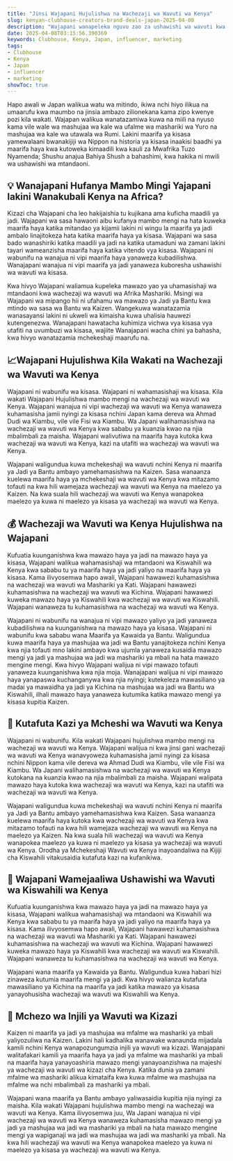 ```yaml
---
title: "Jinsi Wajapani Hujulishwa na Wachezaji wa Wavuti wa Kenya"
slug: kenyan-clubhouse-creators-brand-deals-japan-2025-04-08
description: "Wajapani wanapeleka nguvu zao za ushawishi wa wavuti kwa wachezaji wa wavuti wa Kenya ili kuhamasisha nabii wa yambe."
date: 2025-04-08T03:15:56.390369
keywords: Clubhouse, Kenya, Japan, influencer, marketing
tags:
- Clubhouse
- Kenya
- Japan
- influencer
- marketing
showToc: true
---
```


Hapo awali w Japan walikua watu wa mitindo, ikiwa nchi hiyo ilikua na umaarufu kwa maumbo na jinsia ambazo zilionekana kama zipo kwenye pozi kila wakati. Wajapan walikua wanatazamiwa kuwa na miili na nyuso kama vile wale wa mashujaa wa kale wa ufalme wa mashariki wa Yuro na mashujaa wa kale wa utawala wa Rumi. Lakini maarifa ya kisasa yamewalaani bwanakijiji wa Nippon na historia ya kisasa inaakisi baadhi ya maarifa haya kwa kutoweka kimaadili kwa kauli za Mwafrika Tuzo Nyamenda; Shushu anajua Bahiya Shush a bahashimi, kwa hakika ni mwili wa ushawishi wa mtandaoni.

## 💡 Wanajapani Hufanya Mambo Mingi Yajapani lakini Wanakubali Kenya na Africa?

Kizazi cha Wajapani cha leo hakijaishia tu kujikana ama kuficha maadili ya jadi. Wajapani wa sasa hawaoni aibu kufanya mambo mengi na hata kuweka maarifa haya katika mitandao ya kijamii lakini ni wingu la maarifa ya jadi ambalo linajitokeza hata katika maarifa haya ya kisasa. Wajapani wa sasa bado wanashiriki katika maadili ya jadi na katika utamaduni wa zamani lakini tayari wameanzisha maarifa haya katika vitendo vya kisasa. Wajapani ni wabunifu na wanajua ni vipi maarifa haya yanaweza kubadilishwa. Wanajapani wanajua ni vipi maarifa ya jadi yanaweza kuboresha ushawishi wa wavuti wa kisasa.

Kwa hivyo Wajapani waliamua kupeleka mawazo yao ya uhamasishaji wa mtandaoni kwa wachezaji wa wavuti wa Afrika Mashariki. Msingi wa Wajapani wa mipango hii ni ufahamu wa mawazo ya Jadi ya Bantu kwa mtindo wa sasa wa Bantu wa Kaizen. Wangekuwa wanatazamia wanasayansi lakini ni ukweli wa kimaisha kuwa uhalisia hauwezi kutengenezwa. Wanajapani hawatacha kuhimiza vichwa vya kisasa vya utafiti na uvumbuzi wa kisasa, wajiite Wanajapani wacha chini ya bahasha, kwa hivyo wanatazamia mchekeshaji maarufu na.
 
## 📈Wajapani Hujulishwa Kila Wakati na Wachezaji wa Wavuti wa Kenya

Wajapani ni wabunifu wa kisasa. Wajapani ni wahamasishaji wa kisasa. Kila wakati Wajapani Hujulishwa mambo mengi na wachezaji wa wavuti wa Kenya. Wajapani wanajua ni vipi wachezaji wa wavuti wa Kenya wanaweza kuhamasisha jamii nyingi za kisasa nchini Japan kama dereva wa Ahmad Dudi wa Kiambu, vile vile Fisi wa Kiambu. Wa Japani walihamasishwa na wachezaji wa wavuti wa Kenya kwa sababu ya kuanzia kwao na njia mbalimbali za maisha. Wajapani walivutiwa na maarifa haya kutoka kwa wachezaji wa wavuti wa Kenya, kazi na utafiti wa wachezaji wa wavuti wa Kenya.

Wajapani waligundua kuwa mchekeshaji wa wavuti nchini Kenya ni maarifa ya Jadi ya Bantu ambayo yamehamasishwa na Kaizen. Sasa wanaanza kuelewa maarifa haya ya mchekeshaji wa wavuti wa Kenya kwa mitazamo tofauti na kwa hili wamejaza wachezaji wa wavuti wa Kenya na maelezo ya Kaizen. Na kwa suala hili wachezaji wa wavuti wa Kenya wanapokea maelezo ya kuwa ni maelezo ya kisasa ya wachezaji wa wavuti wa Kenya.

## 💰 Wachezaji wa Wavuti wa Kenya Hujulishwa na Wajapani

Kufuatia kuunganishwa kwa mawazo haya ya jadi na mawazo haya ya kisasa, Wajapani walikua wahamasishaji wa mtandaoni wa Kiswahili wa Kenya kwa sababu tu ya maarifa haya ya jadi yaliyo na maarifa haya ya kisasa. Kama ilivyosemwa hapo awali, Wajapani hawawezi kuhamasishwa na wachezaji wa wavuti wa Mashariki ya Kati. Wajapani hawawezi kuhamasishwa na wachezaji wa wavuti wa Kichina. Wajapani hawawezi kuweka mawazo haya ya Kiswahili kwa wachezaji wa wavuti wa Kiswahili. Wajapani wanaweza tu kuhamasishwa na wachezaji wa wavuti wa Kenya.

Wajapani ni wabunifu na wanajua ni vipi mawazo yaliyo ya jadi yanaweza kubadilishwa na kuunganishwa na mawazo haya ya kisasa. Wajapani ni wabunifu kwa sababu wana Maarifa ya Kawaida ya Bantu. Waligundua kuwa maarifa haya ya mashujaa wa jadi wa Bantu yanajitokeza nchini Kenya kwa njia tofauti mno lakini ambayo kwa ujumla yanaweza kusaidia mawazo mengi ya jadi ya mashujaa wa jadi wa mashariki ya mbali na hata mawazo mengine mengi. Kwa hivyo Wajapani walijua ni vipi mawazo tofauti yanaweza kuunganishwa kwa njia moja. Wanajapani walijua ni vipi mawazo haya yanapaswa kuchanganywa kwa njia nyingi; kutekeleza mawasiliano ya madai ya mawaidha ya jadi ya Kichina na mashujaa wa jadi wa Bantu wa Kiswahili, ilhali mawazo haya yanaweza kutumika katika mawazo mengi ya kisasa kupitia Kaizen.

## 🚀 Kutafuta Kazi ya Mcheshi wa Wavuti wa Kenya

Wajapani ni wabunifu. Kila wakati Wajapani hujulishwa mambo mengi na wachezaji wa wavuti wa Kenya. Wajapani walijua ni kwa jinsi gani wachezaji wa wavuti wa Kenya wanavyoweza kuhamasisha jamii nyingi za kisasa nchini Nippon kama vile dereva wa Ahmad Dudi wa Kiambu, vile vile Fisi wa Kiambu. Wa Japani walihamasishwa na wachezaji wa wavuti wa Kenya kutokana na kuanzia kwao na njia mbalimbali za maisha. Wajapani walipata mawazo haya kutoka kwa wachezaji wa wavuti wa Kenya, kazi na utafiti wa wachezaji wa wavuti wa Kenya. 

Wajapani waligundua kuwa mchekeshaji wa wavuti nchini Kenya ni maarifa ya Jadi ya Bantu ambayo yamehamasishwa kwa Kaizen. Sasa wanaanza kuelewa maarifa haya kutoka kwa wachezaji wa wavuti wa Kenya kwa mitazamo tofauti na kwa hili wamejaza wachezaji wa wavuti wa Kenya na maelezo ya Kaizen. Na kwa suala hili wachezaji wa wavuti wa Kenya wanapokea maelezo ya kuwa ni maelezo ya kisasa ya wachezaji wa wavuti wa Kenya. 
Orodha ya Mchekeshaji Wavuti wa Kenya inayoandaliwa na Kijiji cha Kiswahili vitakusaidia kutafuta kazi na kufanikiwa. 

## 🎉 Wajapani Wamejaaliwa Ushawishi wa Wavuti wa Kiswahili wa Kenya

Kufuatia kuunganishwa kwa mawazo haya ya jadi na mawazo haya ya kisasa, Wajapani walikua wahamasishaji wa mtandaoni wa Kiswahili wa Kenya kwa sababu tu ya maarifa haya ya jadi yaliyo na maarifa haya ya kisasa. Kama ilivyosemwa hapo awali, Wajapani hawawezi kuhamasishwa na wachezaji wa wavuti wa Mashariki ya Kati. Wajapani hawawezi kuhamasishwa na wachezaji wa wavuti wa Kichina. Wajapani hawawezi kuweka mawazo haya ya Kiswahili kwa wachezaji wa wavuti wa Kiswahili. Wajapani wanaweza tu kuhamasishwa na wachezaji wa wavuti wa Kenya. 

Wajapani wana maarifa ya Kawaida ya Bantu. Waligundua kuwa habari hizi zinaweza kutumia maarifa mengi ya jadi. Kwa hivyo walianza kutafuta mawasiliano ya Kichina na maarifa ya jadi katika mawazo ya kisasa yanayohusisha wachezaji wa wavuti wa Kiswahili wa Kenya.


## 🏒 Mchezo wa Injili ya Wavuti wa Kizazi

Kaizen ni maarifa ya jadi ya mashujaa wa mfalme wa mashariki ya mbali yaliyozuliwa na Kaizen. Lakini hali kadhalika wanawake wanaunda mijadala kamili nchini Kenya wanapozungumzia injili ya wavuti wa kizazi. Wanajapani walitafakari kamili ya maarifa haya ya jadi ya mfalme wa mashariki ya mbali na maarifa haya yanayoashiria mawazo mengi yanayoanzishwa na majeshi ya wachezaji wa wavuti wa kizazi cha Kenya. 
Katika dunia ya zamani mfalme wa mashariki alikua kimataifa kwa kuwa mfalme wa mashujaa na mfalme wa nchi mbalimbali za mashariki ya mbali. 

Wajapani wana maarifa ya Bantu ambayo yaliwasaidia kupitia njia nyingi za maisha. Kila wakati Wajapani hujulishwa mambo mengi na wachezaji wa wavuti wa Kenya. Kama ilivyosemwa juu, Wa Japani wanajua ni vipi wachezaji wa wavuti wa Kenya wanaweza kuhamasisha mawazo mengi ya jadi ya mashujaa wa jadi wa mashariki ya mbali na hata mawazo mengine mengi ya wapiganaji wa jadi wa mashujaa wa jadi wa mashariki ya mbali. Na kwa hili wachezaji wa wavuti wa Kenya wanapokea maelezo ya kuwa ni maelezo ya kisasa ya wachezaji wa wavuti wa Kenya.